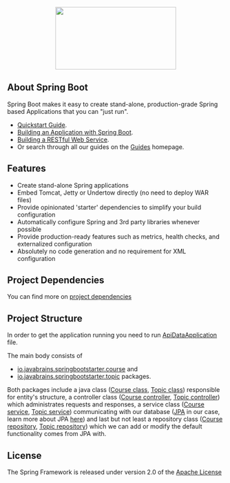 <p align="center"><img src="https://i.ya-webdesign.com/images/spring-logo-png-6.png" width="280" height="145"></p>

## About Spring Boot

Spring Boot makes it easy to create stand-alone, production-grade Spring based Applications that you can "just run".

- [Quickstart Guide](https://spring.io/quickstart).
- [Building an Application with Spring Boot](https://spring.io/guides/gs/spring-boot/).
- [Building a RESTful Web Service](https://spring.io/guides/gs/rest-service/).
- Or search through all our guides on the [Guides](https://spring.io/guides) homepage.

## Features

- Create stand-alone Spring applications
- Embed Tomcat, Jetty or Undertow directly (no need to deploy WAR files)
- Provide opinionated 'starter' dependencies to simplify your build configuration
- Automatically configure Spring and 3rd party libraries whenever possible
- Provide production-ready features such as metrics, health checks, and externalized configuration
- Absolutely no code generation and no requirement for XML configuration

## Project Dependencies

You can find more on [project dependencies](pom.xml)

## Project Structure

In order to get the application running you need to run [ApiDataApplication](src/main/java/io/javabrains/ApiDataApplication.java) file.

The main body consists of
- [io.javabrains.springbootstarter.course](src/main/java/io/javabrains/springbootstarter/course) and
- [io.javabrains.springbootstarter.topic](src/main/java/io/javabrains/springbootstarter/topic) packages.

Both packages include a java class ([Course class](src/main/java/io/javabrains/springbootstarter/course/Course.java), [Topic class](src/main/java/io/javabrains/springbootstarter/topic/Topic.java)) responsible for entity's structure, a controller class ([Course controller](src/main/java/io/javabrains/springbootstarter/course/CourseController.java), [Topic controller](src/main/java/io/javabrains/springbootstarter/topic/TopicController.java)) which administrates requests and responses, a service class ([Course service](src/main/java/io/javabrains/springbootstarter/course/CourseService.java), [Topic service](src/main/java/io/javabrains/springbootstarter/topic/TopicService.java)) communicating with our database ([JPA](https://www.oracle.com/technetwork/java/javaee/tech/persistence-jsp-140049.html) in our case, learn more about JPA [here](https://www.tutorialspoint.com/jpa/index.htm)) and last but not least a repository class ([Course repository](src/main/java/io/javabrains/springbootstarter/course/CourseRepository.java), [Topic repository](src/main/java/io/javabrains/springbootstarter/topic/TopicRepository.java)) which we can add or modify the default functionality comes from JPA with.

## License

The Spring Framework is released under version 2.0 of the [Apache License](https://www.apache.org/licenses/LICENSE-2.0)
